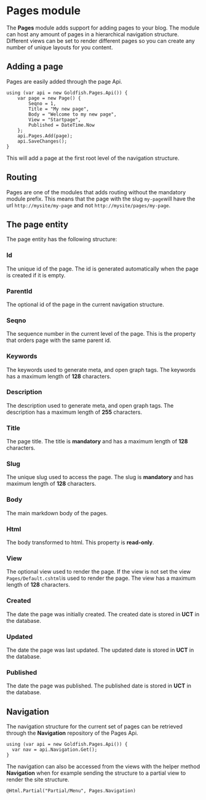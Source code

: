 # Pages module

The **Pages** module adds support for adding pages to your blog. The module can host any amount of pages in a hierarchical navigation structure. Different views can be set to render different pages so you can create any number of unique layouts for you content.

## Adding a page

Pages are easily added through the page Api.

    using (var api = new Goldfish.Pages.Api()) {
        var page = new Page() {
            Seqno = 1,
            Title = "My new page",
            Body = "Welcome to my new page",
            View = "Startpage",
            Published = DateTime.Now
        };
        api.Pages.Add(page);
        api.SaveChanges();
    }
    
This will add a page at the first root level of the navigation structure.

## Routing

Pages are one of the modules that adds routing without the mandatory module prefix. This means that the page with the slug `my-page`will have the url `http://mysite/my-page` and not `http://mysite/pages/my-page`.

## The page entity

The page entity has the following structure:

### Id

The unique id of the page. The id is generated automatically when the page is created if it is empty.

### ParentId

The optional id of the page in the current navigation structure.

### Seqno

The sequence number in the current level of the page. This is the property that orders page with the same parent id.

### Keywords

The keywords used to generate meta, and open graph tags. The keywords has a maximum length of **128** characters.

### Description

The description used to generate meta, and open graph tags. The description has a maximum length of **255** characters.

### Title

The page title. The title is **mandatory** and has a maximum length of **128** characters.

### Slug

The unique slug used to access the page. The slug is **mandatory** and has maximum length of **128** characters.

### Body

The main markdown body of the pages.

### Html

The body transformed to html. This property is **read-only**.

### View

The optional view used to render the page. If the view is not set the view `Pages/Default.cshtml`is used to render the page. The view has a maximum length of **128** characters.

### Created

The date the page was initially created. The created date is stored in **UCT** in the database.

### Updated

The date the page was last updated. The updated date is stored in **UCT** in the database.

### Published

The date the page was published. The published date is stored in **UCT** in the database.

## Navigation

The navigation structure for the current set of pages can be retrieved through the **Navigation** repository of the Pages Api.

    using (var api = new Goldfish.Pages.Api()) {
      var nav = api.Navigation.Get();
    }

The navigation can also be accessed from the views with the helper method **Navigation** when for example sending the structure to a partial view to render the site structure.

    @Html.Partial("Partial/Menu", Pages.Navigation)